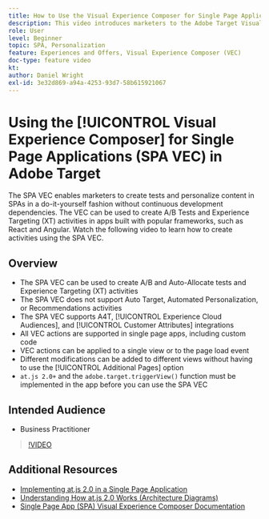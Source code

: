```yaml
---
title: How to Use the Visual Experience Composer for Single Page Applications (SPA VEC)
description: This video introduces marketers to the Adobe Target Visual Experience Composer for Single Page Applications (SPA VEC). Watch this video to learn how to create activities using the SPA VEC.
role: User
level: Beginner
topic: SPA, Personalization
feature: Experiences and Offers, Visual Experience Composer (VEC)
doc-type: feature video
kt:
author: Daniel Wright
exl-id: 3e32d869-a94a-4253-93d7-58b615921067
---
```

# Using the [!UICONTROL Visual Experience Composer] for Single Page Applications (SPA VEC) in Adobe Target

The SPA VEC enables marketers to create tests and personalize content in SPAs in a do-it-yourself fashion without continuous development dependencies. The VEC can be used to create A/B Tests and Experience Targeting (XT) activities in apps built with popular frameworks, such as React and Angular. Watch the following video to learn how to create activities using the SPA VEC.

## Overview

* The SPA VEC can be used to create A/B and Auto-Allocate tests and Experience Targeting (XT) activities
* The SPA VEC does not support Auto Target, Automated Personalization, or Recommendations activities
* The SPA VEC supports A4T, [!UICONTROL Experience Cloud Audiences], and [!UICONTROL Customer Attributes] integrations
* All VEC actions are supported in single page apps, including custom code
* VEC actions can be applied to a single view or to the page load event
* Different modifications can be added to different views without having to use the [!UICONTROL Additional Pages] option  
* `at.js 2.0+` and the `adobe.target.triggerView()` function must be implemented in the app before you can use the SPA VEC

## Intended Audience

* Business Practitioner

>[!VIDEO](https://video.tv.adobe.com/v/26249?quality=12)


## Additional Resources

* [Implementing at.js 2.0 in a Single Page Application](../implementation/implement-atjs-20-in-a-single-page-application.md)
* [Understanding How at.js 2.0 Works (Architecture Diagrams)](../implementation/understanding-how-atjs-20-works.md)
* [Single Page App (SPA) Visual Experience Composer Documentation](https://experienceleague.adobe.com/docs/target/using/experiences/spa-visual-experience-composer.html?lang=en)
